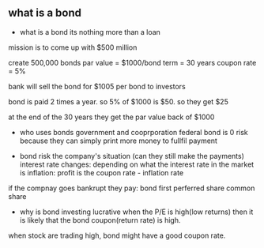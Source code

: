 ## what is a bond


- what is a bond
its nothing more than a loan

mission is to come up with $500 million

create 500,000 bonds
par value = $1000/bond
term = 30 years
coupon rate = 5%

bank will sell the bond for $1005 per bond to investors

bond is paid 2 times a year. so 5% of $1000 is $50. so they get $25

at the end of the 30 years they get the par value back of $1000


- who uses bonds
government and cooprporation
federal bond is 0 risk because they can simply print more money to fullfil payment

- bond risk
the company's situation (can they still make the payments)
interest rate changes: depending on what the interest rate in the market is
inflation: profit is the coupon rate - inflation rate

if the compnay goes bankrupt they pay:
  bond first
  perferred share
  common share

- why is bond investing lucrative
when the P/E is high(low returns) then it is likely that the
bond coupon(return rate) is high.

when stock are trading high, bond might have a good coupon rate.

